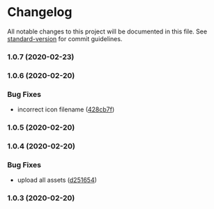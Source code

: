 # Changelog

All notable changes to this project will be documented in this file. See [standard-version](https://github.com/conventional-changelog/standard-version) for commit guidelines.

### 1.0.7 (2020-02-23)

### 1.0.6 (2020-02-20)


### Bug Fixes

* incorrect icon filename ([428cb7f](https://github.com/knoopx/cmc-menulet/commit/428cb7fa6b9537fc9a2495b44d8b4656bd2e9313))

### 1.0.5 (2020-02-20)

### 1.0.4 (2020-02-20)


### Bug Fixes

* upload all assets ([d251654](https://github.com/knoopx/cmc-menulet/commit/d25165468f5b6a589dfed12702f2619133a1388c))

### 1.0.3 (2020-02-20)
